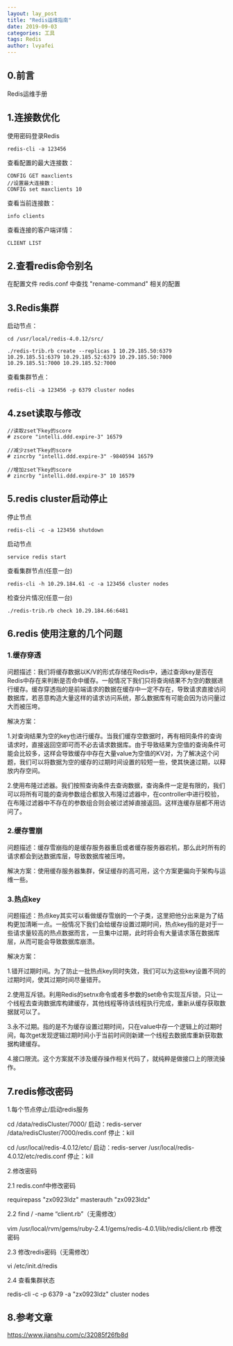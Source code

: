 ```yaml
---
layout: lay_post
title: "Redis运维指南"
date: 2019-09-03
categories: 工具
tags: Redis
author: lvyafei
---
```


## 0.前言

Redis运维手册

<!--more-->

## 1.连接数优化

使用密码登录Redis

```
redis-cli -a 123456
```

查看配置的最大连接数：

```
CONFIG GET maxclients
//设置最大连接数：
CONFIG set maxclients 10
```

查看当前连接数：

```
info clients
```

查看连接的客户端详情：

```
CLIENT LIST
```

## 2.查看redis命令别名

在配置文件 redis.conf 中查找 "rename-command" 相关的配置

## 3.Redis集群

启动节点：

```
cd /usr/local/redis-4.0.12/src/

./redis-trib.rb create --replicas 1 10.29.185.50:6379 10.29.185.51:6379 10.29.185.52:6379 10.29.185.50:7000 10.29.185.51:7000 10.29.185.52:7000
```

查看集群节点：

```
redis-cli -a 123456 -p 6379 cluster nodes
```

## 4.zset读取与修改

```
//读取zset下key的score
# zscore "intelli.ddd.expire-3" 16579

//减少zset下key的score
# zincrby "intelli.ddd.expire-3" -9840594 16579

//增加zset下key的score
# zincrby "intelli.ddd.expire-3" 10 16579
```

## 5.redis cluster启动停止

停止节点
```
redis-cli -c -a 123456 shutdown
```

启动节点
```
service redis start
```

查看集群节点(任意一台)
```
redis-cli -h 10.29.184.61 -c -a 123456 cluster nodes
```

检查分片情况(任意一台)
```
./redis-trib.rb check 10.29.184.66:6481
```

## 6.redis 使用注意的几个问题

### 1.缓存穿透

问题描述：我们将缓存数据以K/V的形式存储在Redis中，通过查询key是否在Redis中存在来判断是否命中缓存。一般情况下我们只将查询结果不为空的数据进行缓存。缓存穿透指的是前端请求的数据在缓存中一定不存在，导致请求直接访问数据库，若恶意构造大量这样的请求访问系统，那么数据库有可能会因为访问量过大而被压垮。

解决方案：

1.对查询结果为空的key也进行缓存。当我们缓存空数据时，再有相同条件的查询请求时，直接返回空即可而不必去请求数据库。由于导致结果为空值的查询条件可能会比较多，这样会导致缓存中存在大量value为空值的KV对，为了解决这个问题，我们可以将数据为空的缓存的过期时间设置的较短一些，使其快速过期，以释放内存空间。

2.使用布隆过滤器。我们按照查询条件去查询数据，查询条件一定是有限的，我们可以将所有可能的查询参数组合都放入布隆过滤器中，在controller中进行校验，在布隆过滤器中不存在的参数组合则会被过滤掉直接返回。这样连缓存层都不用访问了。

### 2.缓存雪崩

问题描述：缓存雪崩指的是缓存服务器重启或者缓存服务器宕机，那么此时所有的请求都会到达数据库层，导致数据库被压垮。

解决方案：使用缓存服务器集群，保证缓存的高可用，这个方案更偏向于架构与运维一些。

### 3.热点key

问题描述：热点key其实可以看做缓存雪崩的一个子类，这里把他分出来是为了结构更加清晰一点。一般情况下我们会给缓存设置过期时间，热点key指的是对于一些请求量较高的热点数据而言，一旦集中过期，此时将会有大量请求落在数据库层，从而可能会导致数据库崩溃。

解决方案：

1.错开过期时间。为了防止一批热点key同时失效，我们可以为这些key设置不同的过期时间，使其过期时间尽量错开。

2.使用互斥锁。利用Redis的setnx命令或者多参数的set命令实现互斥锁，只让一个线程去查询数据库构建缓存，其他线程等待该线程执行完成，重新从缓存获取数据就可以了。

3.永不过期。指的是不为缓存设置过期时间，只在value中存一个逻辑上的过期时间，每次get发现逻辑过期时间小于当前时间则新建一个线程去数据库重新获取数据构建缓存。

4.接口限流。这个方案就不涉及缓存操作相关代码了，就纯粹是做接口上的限流操作。

## 7.redis修改密码

1.每个节点停止/启动redis服务

cd /data/redisCluster/7000/
启动：redis-server /data/redisCluster/7000/redis.conf 
停止：kill <PID>

cd /usr/local/redis-4.0.12/etc/
启动：redis-server /usr/local/redis-4.0.12/etc/redis.conf 
停止：kill <PID>

2.修改密码

2.1 redis.conf中修改密码

requirepass "zx0923ldz"
masterauth "zx0923ldz"

2.2 find / -name “client.rb”（无需修改）

vim /usr/local/rvm/gems/ruby-2.4.1/gems/redis-4.0.1/lib/redis/client.rb
修改密码

2.3 修改redis密码（无需修改）

vi /etc/init.d/redis

2.4 查看集群状态

redis-cli -c -p 6379 -a "zx0923ldz" cluster nodes


## 8.参考文章

https://www.jianshu.com/c/32085f26fb8d
